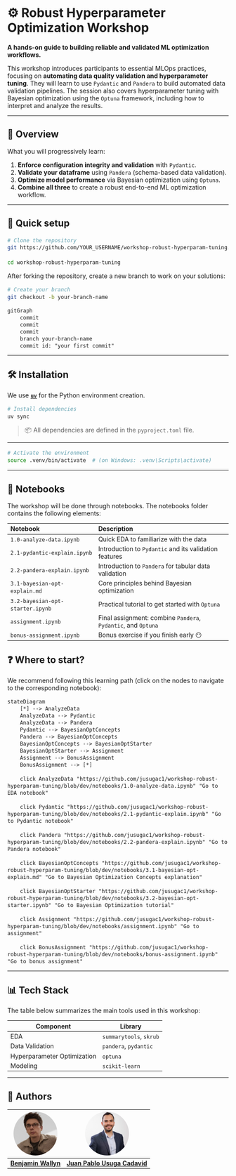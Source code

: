 # ⚙️ Robust Hyperparameter Optimization Workshop

**A hands-on guide to building reliable and validated ML optimization workflows.**

This workshop introduces participants to essential MLOps practices, focusing on **automating data quality validation and hyperparameter tuning**. They will learn to use `Pydantic` and `Pandera` to build automated data validation pipelines. The session also covers hyperparameter tuning with Bayesian optimization using the `Optuna` framework, including how to interpret and analyze the results.

---

## 🧩 Overview

What you will progressively learn:

1. **Enforce configuration integrity and validation** with `Pydantic`.  
2. **Validate your dataframe** using `Pandera` (schema-based data validation).  
3. **Optimize model performance** via Bayesian optimization using `Optuna`.  
4. **Combine all three** to create a robust end-to-end ML optimization workflow.

---

## 🚀 Quick setup

```bash
# Clone the repository
git https://github.com/YOUR_USERNAME/workshop-robust-hyperparam-tuning.git

cd workshop-robust-hyperparam-tuning
```

After forking the repository, create a new branch to work on your solutions:

```bash
# Create your branch
git checkout -b your-branch-name
```

```mermaid
gitGraph
    commit
    commit
    commit
    branch your-branch-name
    commit id: "your first commit"
```

---

## 🛠️ Installation

We use **[`uv`](https://github.com/astral-sh/uv)** for the Python environment creation.

```bash
# Install dependencies
uv sync
```

> 📦 All dependencies are defined in the `pyproject.toml` file.
---

```bash
# Activate the environment
source .venv/bin/activate  # (on Windows: .venv\Scripts\activate)
```

---

## 📙 Notebooks

The workshop will be done through notebooks. The notebooks folder contains the following elements:

| Notebook | Description |
|:--|:--|
| `1.0-analyze-data.ipynb` | Quick EDA to familiarize with the data|
| `2.1-pydantic-explain.ipynb` | Introduction to `Pydantic` and its validation features |
| `2.2-pandera-explain.ipynb` | Introduction to `Pandera` for tabular data validation |
| `3.1-bayesian-opt-explain.md` | Core principles behind Bayesian optimization |
| `3.2-bayesian-opt-starter.ipynb` | Practical tutorial to get started with `Optuna` |
| `assignment.ipynb` | Final assignment: combine `Pandera`, `Pydantic`, and `Optuna` |
| `bonus-assignment.ipynb` | Bonus exercise if you finish early 😶 |

## ❓ Where to start?

We recommend following this learning path (click on the nodes to navigate to the corresponding notebook):

```mermaid
stateDiagram
    [*] --> AnalyzeData
    AnalyzeData --> Pydantic
    AnalyzeData --> Pandera
    Pydantic --> BayesianOptConcepts
    Pandera --> BayesianOptConcepts
    BayesianOptConcepts --> BayesianOptStarter
    BayesianOptStarter --> Assignment
    Assignment --> BonusAssignment
    BonusAssignment --> [*]

    click AnalyzeData "https://github.com/jusugac1/workshop-robust-hyperparam-tuning/blob/dev/notebooks/1.0-analyze-data.ipynb" "Go to EDA notebook"

    click Pydantic "https://github.com/jusugac1/workshop-robust-hyperparam-tuning/blob/dev/notebooks/2.1-pydantic-explain.ipynb" "Go to Pydantic notebook"

    click Pandera "https://github.com/jusugac1/workshop-robust-hyperparam-tuning/blob/dev/notebooks/2.2-pandera-explain.ipynb" "Go to Pandera notebook"

    click BayesianOptConcepts "https://github.com/jusugac1/workshop-robust-hyperparam-tuning/blob/dev/notebooks/3.1-bayesian-opt-explain.md" "Go to Bayesian Optimization Concepts explanation"

    click BayesianOptStarter "https://github.com/jusugac1/workshop-robust-hyperparam-tuning/blob/dev/notebooks/3.2-bayesian-opt-starter.ipynb" "Go to Bayesian Optimization tutorial"

    click Assignment "https://github.com/jusugac1/workshop-robust-hyperparam-tuning/blob/dev/notebooks/assignment.ipynb" "Go to assignment"

    click BonusAssignment "https://github.com/jusugac1/workshop-robust-hyperparam-tuning/blob/dev/notebooks/bonus-assignment.ipynb" "Go to bonus assignment"
```

---

## 📊 Tech Stack

The table below summarizes the main tools used in this workshop:

| Component        | Library                  |
|-----------------|--------------------------|
| EDA              | `summarytools`, `skrub` |
| Data Validation  | `pandera`, `pydantic`   |
| Hyperparameter Optimization | `optuna`      |
| Modeling         | `scikit-learn`           |

---

## 👥 Authors

| [<img src="assets/authors/benjamin.jpeg" width="100" height="100" style="border-radius:50%;">](https://www.linkedin.com/in/benjamin-wallyn/) | [<img src="assets/authors/juan.jpeg" width="100" height="100" style="border-radius:50%;">](https://www.linkedin.com/in/juanpablousuga/) |
|:--:|:--:|
| [**Benjamin Wallyn**](https://www.linkedin.com/in/benjamin-wallyn/) | [**Juan Pablo Usuga Cadavid**](https://www.linkedin.com/in/jpusugacadavid/)|
